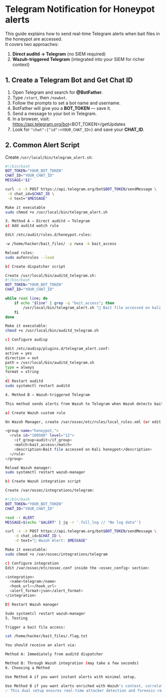 # Telegram Notification for Honeypot alerts
This guide explains how to send real-time Telegram alerts when bait files in the honeypot are accessed.  
It covers two approaches:

1. **Direct auditd → Telegram** (no SIEM required)  
2. **Wazuh-triggered Telegram** (integrated into your SIEM for richer context)  


## 1. Create a Telegram Bot and Get Chat ID
1. Open Telegram and search for **@BotFather**.
2. Type `/start`, then `/newbot`.
3. Follow the prompts to set a bot name and username.
4. BotFather will give you a **BOT_TOKEN** — save it.
5. Send a message to your bot in Telegram.
6. In a browser, visit: https://api.telegram.org/bot<BOT_TOKEN>/getUpdates
7. Look for `"chat":{"id":<YOUR_CHAT_ID>}` and save your **CHAT_ID**.



## 2. Common Alert Script

Create `/usr/local/bin/telegram_alert.sh`:
```bash
#!/bin/bash
BOT_TOKEN="YOUR_BOT_TOKEN"
CHAT_ID="YOUR_CHAT_ID"
MESSAGE="$1"

curl -s -X POST https://api.telegram.org/bot$BOT_TOKEN/sendMessage \
 -d chat_id=$CHAT_ID \
 -d text="$MESSAGE"

Make it executable
sudo chmod +x /usr/local/bin/telegram_alert.sh

3. Method A — Direct auditd → Telegram
a) Add auditd watch rule

Edit /etc/audit/rules.d/honeypot.rules:

-w /home/hacker/bait_files/ -p rwxa -k bait_access

Reload rules:
sudo aufenrules --load

b) Create dispatcher script

Create /usr/local/bin/auditd_telegram.sh:
#!/bin/bash
BOT_TOKEN="YOUR_BOT_TOKEN"
CHAT_ID="YOUR_CHAT_ID"

while read line; do
    if echo "$line" | grep -q "bait_access"; then
        /usr/local/bin/telegram_alert.sh "🚨 Bait file accessed on kali at $(date)"
    fi
done

Make it executable:
chmod +x /usr/local/bin/auditd_telegram.sh

c) Configure audisp

Edit /etc/audisp/plugins.d/telegram_alert.conf:
active = yes
direction = out
path = /usr/local/bin/auditd_telegram.sh
type = always
format = string
.
d) Restart auditd
sudo systemctl restart auditd

4. Method B — Wazuh-triggered Telegram

This method sends alerts from Wazuh to Telegram when Wazuh detects bait file access (using auditd logs shipped to the manager).

a) Create Wazuh custom rule

On Wazuh Manager, create /var/ossec/etc/rules/local_rules.xml (or edit if it exists):

<group name="honeypot,">
  <rule id="100500" level="12">
    <if_group>audit</if_group>
    <match>bait_access</match>
    <description>Bait file accessed on Kali honeypot</description>
  </rule>
</group>

Reload Wazuh manager:
sudo systemctl restart wazuh-manager

b) Create Wazuh integration script

Create /var/ossec/integrations/telegram:

#!/bin/bash
BOT_TOKEN="YOUR_BOT_TOKEN"
CHAT_ID="YOUR_CHAT_ID"

read -r ALERT
MESSAGE=$(echo "$ALERT" | jq -r '.full_log // "No log data"')

curl -s -X POST https://api.telegram.org/bot$BOT_TOKEN/sendMessage \
    -d chat_id=$CHAT_ID \
    -d text="🚨 Wazuh Alert: $MESSAGE"

Make it executable:
sudo chmod +x /var/ossec/integrations/telegram

c) Configure integration
Edit /var/ossec/etc/ossec.conf inside the <ossec_config> section:

<integration>
  <name>telegram</name>
  <hook_url></hook_url>
  <alert_format>json</alert_format>
</integration>

D) Restart Wazuh manager

Sudo systemtcl restart wazuh-manager
5. Testing

Trigger a bait file access:

cat /home/hacker/bait_files/.flag.txt

You should receive an alert via:

Method A: Immediately from auditd dispatcher

Method B: Through Wazuh integration (may take a few seconds)
6. Choosing a Method

Use Method A if you want instant alerts with minimal setup.

Use Method B if you want alerts enriched with Wazuh's context, correlation, and history.
✅ This dual setup ensures real-time attacker detection and forensic-ready alert logging in your honeypot.
